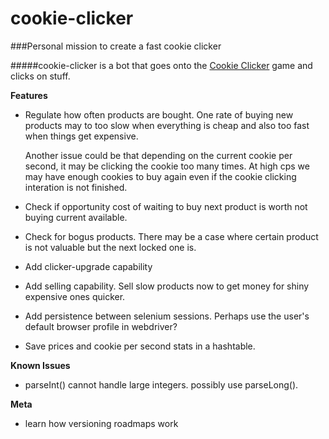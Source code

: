 cookie-clicker
==============

###Personal mission to create a fast cookie clicker

#####cookie-clicker is a bot that goes onto the <a href="http://orteil.dashnet.org/cookieclicker/">Cookie Clicker</a> game and clicks on stuff.

<b>Features</b>
- Regulate how often products are bought. One rate of buying new products may to too slow when everything is cheap and also too fast when things get expensive.
	
	Another issue could be that depending on the current cookie per second, it may be clicking the cookie too many times. At high cps we may have enough cookies to buy again even if the cookie clicking interation is not finished.
- Check if opportunity cost of waiting to buy next product is worth not buying current available.
- Check for bogus products. There may be a case where certain product is not valuable but the next locked one is. 
- Add clicker-upgrade capability
- Add selling capability. Sell slow products now to get money for shiny expensive ones quicker.
- Add persistence between selenium sessions. Perhaps use the user's default browser profile in webdriver?
- Save prices and cookie per second stats in a hashtable.

<b>Known Issues</b>
- parseInt() cannot handle large integers. possibly use parseLong().

<b>Meta</b>
- learn how versioning roadmaps work
